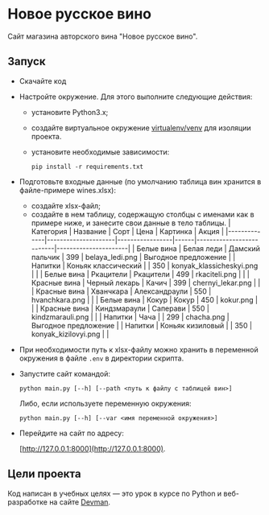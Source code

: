 # Новое русское вино

Сайт магазина авторского вина "Новое русское вино".

## Запуск

- Скачайте код
- Настройте окружение. Для этого выполните следующие действия:
  - установите Python3.x;
  - создайте виртуальное окружение [virtualenv/venv](https://docs.python.org/3/library/venv.html) для изоляции проекта.
  - установите необходимые зависимости:

    ```pip install -r requirements.txt```
- Подготовьте входные данные (по умолчанию таблица вин хранится в файле-примере wines.xlsx):
  - создайте xlsx-файл;
  - создайте в нем таблицу, содержащую столбцы с именами как в примере ниже, и занесите свои данные в тело таблицы.
    | Категория    | Название            | Сорт            | Цена | Картинка                 | Акция                |
    |--------------|---------------------|-----------------|------|--------------------------|----------------------|
    | Белые вина   | Белая леди          | Дамский пальчик | 399  | belaya_ledi.png          | Выгодное предложение |
    | Напитки      | Коньяк классический |                 | 350  | konyak_klassicheskyi.png |                      |
    | Белые вина   | Ркацители           | Ркацители       | 499  | rkaciteli.png            |                      |
    | Красные вина | Черный лекарь       | Качич           | 399  | chernyi_lekar.png        |                      |
    | Красные вина | Хванчкара           | Александраули   | 550  | hvanchkara.png           |                      |
    | Белые вина   | Кокур               | Кокур           | 450  | kokur.png                |                      |
    | Красные вина | Киндзмараули        | Саперави        | 550  | kindzmarauli.png         |                      |
    | Напитки      | Чача                |                 | 299  | chacha.png               | Выгодное предложение |
    | Напитки      | Коньяк кизиловый    |                 | 350  | konyak_kizilovyi.png     |                      |
- При необходимости путь к xlsx-файлу можно хранить в переменной окружения в файле ```.env``` в директории скрипта.
- Запустите сайт командой:

  ```
  python main.py [--h] [--path <путь к файлу с таблицей вин>]
  ```
  Либо, если используете переменную окружения:

  ```
  python main.py [--h] [--var <имя переменной окружения>]
  ```

- Перейдите на сайт по адресу:

  [http://127.0.0.1:8000](http://127.0.0.1:8000).

## Цели проекта

Код написан в учебных целях — это урок в курсе по Python и веб-разработке на сайте [Devman](https://dvmn.org).